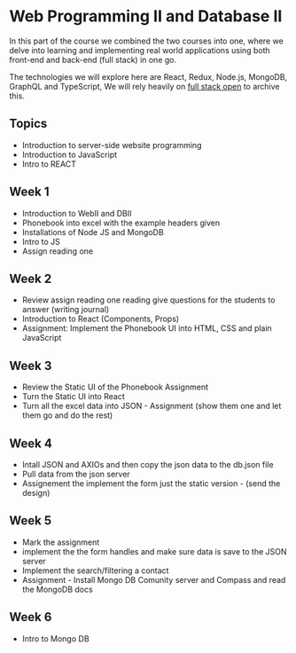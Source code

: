 # Web Programming II and Database II

In this part of the course we combined the two courses into one, where we delve into learning and implementing real world applications using both front-end and back-end (full stack) in one go.

The technologies we will explore here are React, Redux, Node.js, MongoDB, GraphQL and TypeScript, We will rely heavily on [full stack open](https://fullstackopen.com/en/) to archive this.

## Topics

- Introduction to server-side website programming
- Introduction to JavaScript
- Intro to REACT

## Week 1

- Introduction to WebII and DBII
- Phonebook into excel with the example headers given
- Installations of Node JS and MongoDB
- Intro to JS
- Assign reading one

## Week 2

- Review assign reading one reading give questions for the students to answer (writing journal)
- Introduction to React (Components, Props)
- Assignment: Implement the Phonebook UI into HTML, CSS and plain JavaScript

## Week 3

- Review the Static UI of the Phonebook Assignment
- Turn the Static UI into React
- Turn all the excel data into JSON - Assignment (show them one and let them go and do the rest)

## Week 4

- Intall JSON and AXIOs and then copy the json data to the db.json file
- Pull data from the json server
- Assignement the implement the form just the static version - (send the design)

## Week 5

- Mark the assignment
- implement the the form handles and make sure data is save to the JSON server
- Implement the search/filtering a contact
- Assignment - Install Mongo DB Comunity server and Compass and read the MongoDB docs

## Week 6

- Intro to Mongo DB
